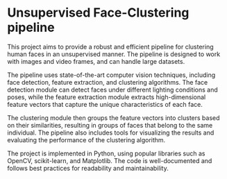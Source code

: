 
# Unsupervised Face-Clustering pipeline

This project aims to provide a robust and efficient pipeline for clustering human faces in an unsupervised manner. The pipeline is designed to work with images and video frames, and can handle large datasets.

The pipeline uses state-of-the-art computer vision techniques, including face detection, feature extraction, and clustering algorithms. The face detection module can detect faces under different lighting conditions and poses, while the feature extraction module extracts high-dimensional feature vectors that capture the unique characteristics of each face.

The clustering module then groups the feature vectors into clusters based on their similarities, resulting in groups of faces that belong to the same individual. The pipeline also includes tools for visualizing the results and evaluating the performance of the clustering algorithm.

The project is implemented in Python, using popular libraries such as OpenCV, scikit-learn, and Matplotlib. The code is well-documented and follows best practices for readability and maintainability.

